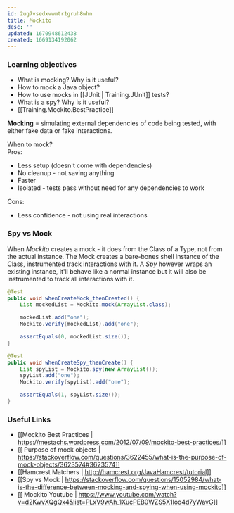 ```yaml
---
id: 2ug7vsedxvwmtr1gruh8whn
title: Mockito
desc: ''
updated: 1670948612438
created: 1669134192062
---
```

### Learning objectives
- What is mocking? Why is it useful?
- How to mock a Java object?
- How to use mocks in [[JUnit | Training.JUnit]] tests?
- What is a spy? Why is it useful?
- [[Training.Mockito.BestPractice]]

**Mocking** = simulating external dependencies of code being tested, with either fake data or fake interactions.

When to mock?<br>
Pros:
- Less setup (doesn't come with dependencies)
- No cleanup - not saving anything
- Faster
- Isolated - tests pass without need for any dependencies to work

Cons:
- Less confidence - not using real interactions

### Spy vs Mock
When *Mockito* creates a mock - it does from the Class of a Type, not from the actual instance.
The Mock creates a bare-bones shell instance of the Class, instrumented track interactions with it.
A *Spy* however wraps an existing instance, it'll behave like a normal instance but it will also be instrumented to track all interactions with it.
```Java
@Test
public void whenCreateMock_thenCreated() {
    List mockedList = Mockito.mock(ArrayList.class);

    mockedList.add("one");
    Mockito.verify(mockedList).add("one");

    assertEquals(0, mockedList.size());
}

@Test
public void whenCreateSpy_thenCreate() {
    List spyList = Mockito.spy(new ArrayList());
    spyList.add("one");
    Mockito.verify(spyList).add("one");

    assertEquals(1, spyList.size());
}
```

### Useful Links
- [[Mockito Best Practices | https://mestachs.wordpress.com/2012/07/09/mockito-best-practices/]] 
- [[ Purpose of mock objects | https://stackoverflow.com/questions/3622455/what-is-the-purpose-of-mock-objects/3623574#3623574]]
- [[Hamcrest Matchers | http://hamcrest.org/JavaHamcrest/tutorial]]
- [[Spy vs Mock | https://stackoverflow.com/questions/15052984/what-is-the-difference-between-mocking-and-spying-when-using-mockito]]
- [[ Mockito Youtube | https://www.youtube.com/watch?v=d2KwvXQgQx4&list=PLxV9wAh_1XucPEB0WZS5X1loo4d7yWavG]]